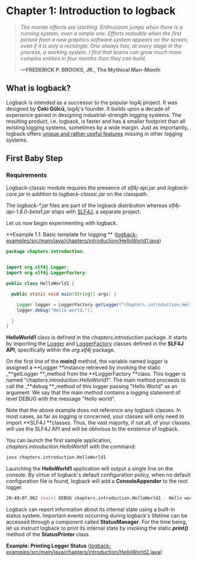 # Chapter 1: Introduction to logback

> _The morale effects are startling. Enthusiasm jumps when there is a running system, even a simple one. Efforts redouble when the first picture from a new graphics software system appears on the screen, even if it is only a rectangle. One always has, at every stage in the process, a working system. I find that teams can grow much more complex entities in four months than they can build._
>
> **—FREDERICK P. BROOKS, JR., The Mythical Man-Month**

## What is logback?

Logback is intended as a successor to the popular log4j project. It was designed by **Ceki Gülcü**, log4j's founder. It builds upon a decade of experience gained in designing industrial-strength logging systems. The resulting product, i.e. logback, is faster and has a smaller footprint than all existing logging systems, sometimes by a wide margin. Just as importantly, logback offers [unique and rather useful features](https://logback.qos.ch/reasonsToSwitch.html) missing in other logging systems.

## First Baby Step

### Requirements

Logback-classic module requires the presence of _slf4j-api.jar_ and _logback-core.jar_ in addition to _logback-classic.jar_ on the classpath.

The _logback-\*.jar_ files are part of the logback distribution whereas _slf4j-api-1.8.0-beta1.jar_ ships with [SLF4J](http://www.slf4j.org/), a separate project.

Let us now begin experimenting with logback.

**Example 1.1: Basic template for logging ** \([logback-examples/src/main/java/chapters/introduction/HelloWorld1.java](https://logback.qos.ch/xref/chapters/introduction/HelloWorld1.html)\)

```java
package chapters.introduction;


import org.slf4j.Logger;
import org.slf4j.LoggerFactory;

public class HelloWorld1 {

  public static void main(String[] args) {

    Logger logger = LoggerFactory.getLogger("chapters.introduction.HelloWorld1");
    logger.debug("Hello world.");

  }
}
```

**HelloWorld1** class is defined in the _chapters.introduction_ package. It starts by importing the [Logger](http://slf4j.org/api/org/slf4j/Logger.html) and [LoggerFactory](http://slf4j.org/api/org/slf4j/LoggerFactory.html) classes defined in the **SLF4J API**, specifically within the _org.slf4j_ package.

On the first line of the _**main\(\)**_ method, the variable named _logger_ is assigned a **Logger **instance retrieved by invoking the static _**getLogger **_method from the **LoggerFactory **class. This logger is named "chapters.introduction.HelloWorld1". The main method proceeds to call the _**debug **_method of this logger passing "Hello World" as an argument. We say that the main method contains a logging statement of level DEBUG with the message "Hello world".

Note that the above example does not reference any logback classes. In most cases, as far as logging is concerned, your classes will only need to import **SLF4J **classes. Thus, the vast majority, if not all, of your classes will use the SLF4J API and will be oblivious to the existence of logback.

You can launch the first sample application, _chapters.introduction.HelloWorld1_ with the command:

```bash
java chapters.introduction.HelloWorld1
```

Launching the **HelloWorld1** application will output a single line on the console. By virtue of logback's default configuration policy, when no default configuration file is found, logback will add a **ConsoleAppender** to the root logger.



```bash
20:49:07.962 [main] DEBUG chapters.introduction.HelloWorld1 - Hello world.
```

Logback can report information about its internal state using a built-in status system. Important events occurring during logback's lifetime can be accessed through a component called **StatusManager**. For the time being, let us instruct logback to print its internal state by invoking the static **_print()_** method of the **StatusPrinter** class.

**Example: Printing Logger Status** \([logback-examples/src/main/java/chapters/introduction/HelloWorld2.java](https://logback.qos.ch/xref/chapters/introduction/HelloWorld2.html)\)

